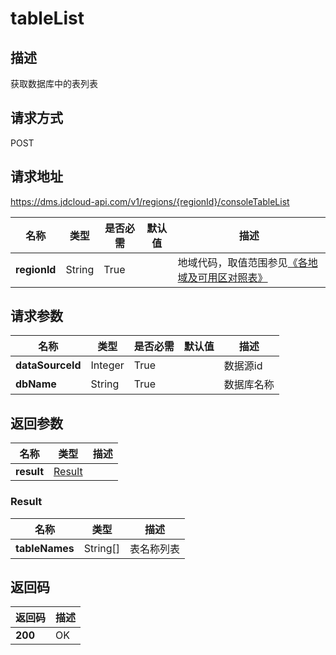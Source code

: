 # tableList


## 描述
获取数据库中的表列表

## 请求方式
POST

## 请求地址
https://dms.jdcloud-api.com/v1/regions/{regionId}/consoleTableList

|名称|类型|是否必需|默认值|描述|
|---|---|---|---|---|
|**regionId**|String|True| |地域代码，取值范围参见[《各地域及可用区对照表》](../Enum-Definitions/Regions-AZ.md)|

## 请求参数
|名称|类型|是否必需|默认值|描述|
|---|---|---|---|---|
|**dataSourceId**|Integer|True| |数据源id|
|**dbName**|String|True| |数据库名称|


## 返回参数
|名称|类型|描述|
|---|---|---|
|**result**|[Result](tablelist#result)| |

### <div id="result">Result</div>
|名称|类型|描述|
|---|---|---|
|**tableNames**|String[]|表名称列表|

## 返回码
|返回码|描述|
|---|---|
|**200**|OK|
